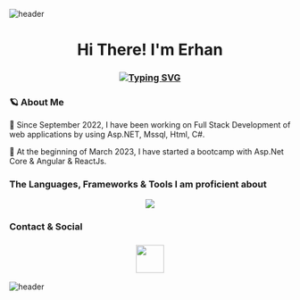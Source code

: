 

![header](https://capsule-render.vercel.app/api?type=wave&color=gradient&height=150&section=header)
 <h1 align="center">Hi There! I'm Erhan</h1>
<h3 align="center">
 
[![Typing SVG](https://readme-typing-svg.demolab.com?font=Edu+NSW+ACT+Foundation&weight=500&size=30&pause=1000&color=F70404&width=435&lines=FullStack+.Net+Developer)](https://git.io/typing-svg)

</h3>






### 🪐 About Me 

🧬  Since September 2022, I have been working on Full Stack Development of web applications by using Asp.NET, Mssql, Html, C#.


🧬 At the beginning of March 2023, I have started a bootcamp with Asp.Net Core & Angular & ReactJs. 



### The Languages, Frameworks & Tools I am proficient about

<p align="center">
<a href="https://skillicons.dev">
    <img src="https://skillicons.dev/icons?&theme=light&i=visualstudio,dotnet,cs,html,css,git,github,mysql"/>
    
  </a>
</p>
 
### Contact & Social
<h3 align="center">
 <a href="https://www.linkedin.com/in/egunduz/">
   <img height=50 src="https://cdn.jsdelivr.net/gh/devicons/devicon/icons/linkedin/linkedin-original.svg"/>
 </a>
</h3>

![header](https://capsule-render.vercel.app/api?type=wave&color=gradient&height=150&section=footer)
 
